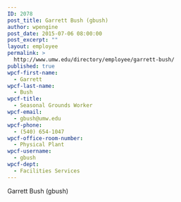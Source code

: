 ```yaml
---
ID: 2078
post_title: Garrett Bush (gbush)
author: wpengine
post_date: 2015-07-06 08:00:00
post_excerpt: ""
layout: employee
permalink: >
  http://www.umw.edu/directory/employee/garrett-bush/
published: true
wpcf-first-name:
  - Garrett
wpcf-last-name:
  - Bush
wpcf-title:
  - Seasonal Grounds Worker
wpcf-email:
  - gbush@umw.edu
wpcf-phone:
  - (540) 654-1047
wpcf-office-room-number:
  - Physical Plant
wpcf-username:
  - gbush
wpcf-dept:
  - Facilities Services
---
```

Garrett Bush (gbush)